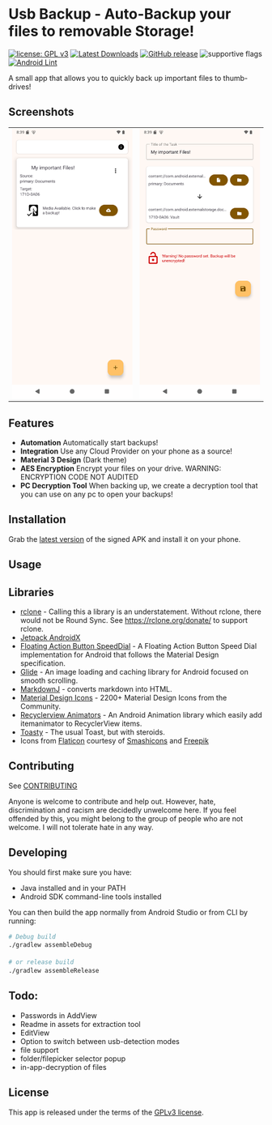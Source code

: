 # Usb Backup - Auto-Backup your files to removable Storage!
[![license: GPL v3](https://img.shields.io/badge/License-GPLv3-blue.svg)](https://github.com/newhinton/UsbBackup/blob/master/LICENSE) [![Latest Downloads](https://img.shields.io/github/downloads/newhinton/usbbackup/latest/total
)](https://github.com/newhinton/UsbBackup/releases) [![GitHub release](https://img.shields.io/github/v/release/newhinton/usbbackup?include_prereleases)](https://github.com/newhinton/UsbBackup/releases/latest)
![supportive flags](https://img.shields.io/badge/support-🇺🇦_🏳️‍⚧_🏳️‍🌈-4aad4e)
[![Android Lint](https://github.com/newhinton/UsbBackup/actions/workflows/lint.yml/badge.svg)](https://github.com/newhinton/UsbBackup/actions/workflows/lint.yml)

A small app that allows you to quickly back up important files to thumb-drives!


## Screenshots
<table>
  <tr style="border:none">
    <td style="border:none">
      <img src="fastlane/metadata/android/en-US/images/phoneScreenshots/1.png" width="360vh" />
    </td>
    <td style="border:none">
      <img src="fastlane/metadata/android/en-US/images/phoneScreenshots/2.png" width="360vh" />
    </td>
  </tr>
</table>


## Features

- **Automation** Automatically start backups! 
- **Integration** Use any Cloud Provider on your phone as a source!
- **Material 3 Design** (Dark theme)
- **AES Encryption** Encrypt your files on your drive. WARNING: ENCRYPTION CODE NOT AUDITED
- **PC Decryption Tool** When backing up, we create a decryption tool that you can use on any pc to open your backups! 


## Installation

Grab the [latest version](https://github.com/newhinton/UsbBackup/releases/latest) of the signed APK and install it on your phone.

## Usage


## Libraries
- [rclone](https://github.com/rclone/rclone) - Calling this a library is an understatement. Without rclone, there would not be Round Sync. See https://rclone.org/donate/ to support rclone.
- [Jetpack AndroidX](https://developer.android.com/license)
- [Floating Action Button SpeedDial](https://github.com/leinardi/FloatingActionButtonSpeedDial) - A Floating Action Button Speed Dial implementation for Android that follows the Material Design specification.
- [Glide](https://github.com/bumptech/glide) - An image loading and caching library for Android focused on smooth scrolling.
- [MarkdownJ](https://github.com/myabc/markdownj) - converts markdown into HTML.
- [Material Design Icons](https://github.com/Templarian/MaterialDesign) - 2200+ Material Design Icons from the Community.
- [Recyclerview Animators](https://github.com/wasabeef/recyclerview-animators) - An Android Animation library which easily add itemanimator to RecyclerView items.
- [Toasty](https://github.com/GrenderG/Toasty) - The usual Toast, but with steroids.
- Icons from [Flaticon](https://www.flaticon.com) courtesy of [Smashicons](https://www.flaticon.com/authors/smashicons) and [Freepik](https://www.flaticon.com/authors/freepik)


## Contributing
See [CONTRIBUTING](./CONTRIBUTING.md)

Anyone is welcome to contribute and help out. However, hate, discrimination and racism are decidedly unwelcome here. If you feel offended by this, you might belong to the group of people who are not welcome. I will not tolerate hate in any way.


## Developing

You should first make sure you have:
- Java installed and in your PATH
- Android SDK command-line tools installed

You can then build the app normally from Android Studio or from CLI by running:

```sh
# Debug build
./gradlew assembleDebug

# or release build
./gradlew assembleRelease
```

## Todo:

- Passwords in AddView
- Readme in assets for extraction tool
- EditView
- Option to switch between usb-detection modes
- file support
- folder/filepicker selector popup
- in-app-decryption of files

## License
This app is released under the terms of the [GPLv3 license](https://github.com/newhinton/usbbackup/blob/master/LICENSE).